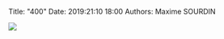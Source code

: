 Title: "400"
Date: 2019:21:10 18:00
Authors: Maxime SOURDIN

[![](https://i.ytimg.com/vi/5iTiRz9xgBc/maxresdefault.jpg)](https://www.youtube.com/watch?v=wOFc4IJIoZg"")